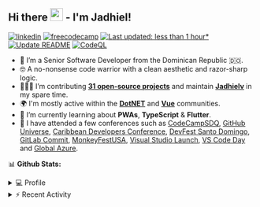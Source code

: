 ## Hi there <img src="https://media.giphy.com/media/hvRJCLFzcasrR4ia7z/giphy.gif" width="26"> -  I'm Jadhiel!

[![linkedin](https://img.shields.io/badge/LinkedIn-0077B5?style=for-the-badge&logo=linkedin&logoColor=white&style=plastic)](https://www.linkedin.com/in/jadhielv/)
[![freecodecamp](https://img.shields.io/badge/freeCodeCamp-0A0A23?style=for-the-badge&logo=freeCodeCamp&logoColor=white&style=plastic)](https://www.freecodecamp.org/jadhielv)
[![Last updated: less than 1 hour*](https://img.shields.io/badge/last%20updated-less%20than%201%20hour*-green)](https://github.com/Jadhielv/Jadhielv/actions)
[![Update README](https://github.com/Jadhielv/Jadhielv/actions/workflows/update-profile.yml/badge.svg)](https://github.com/Jadhielv/Jadhielv/actions/workflows/update-profile.yml)
[![CodeQL](https://github.com/Jadhielv/Jadhielv/actions/workflows/codeql-analysis.yml/badge.svg)](https://github.com/Jadhielv/Jadhielv/actions/workflows/codeql-analysis.yml)

- 🔭 I’m a Senior Software Developer from the Dominican Republic 🇩🇴.
- 🤓 A no-nonsense code warrior with a clean aesthetic and razor-sharp logic.
- 👨🏻‍💻 I’m contributing **[31 open-source projects](https://github.com/Jadhielv?tab=repositories&q=&type=fork)** and maintain **[Jadhielv](https://github.com/Jadhielv/Jadhielv)** in my spare time.
- 🌍 I'm mostly active within the **[DotNET](https://github.com/DotNetDo)** and **[Vue](https://github.com/VueDominicana)** communities.
- 🌱 I’m currently learning about **PWAs**, **TypeScript** & **Flutter**.
- 📅 I have attended a few conferences such as [CodeCampSDQ](https://codecampsdq.com/), [GitHub Universe](https://githubuniverse.com/), [Caribbean Developers Conference](https://cdc.dev/), [DevFest Santo Domingo](https://gdg.community.dev/gdg-santo-domingo/), [GitLab Commit](https://gitlabcommitvirtual2021.com/), [MonkeyFestUSA](https://monkeyfest.dev/), [Visual Studio Launch](https://visualstudio.microsoft.com/vs/), [VS Code Day](https://code.visualstudio.com/vscode-day/) and [Global Azure](https://globalazure.net/).

📊 **Github Stats:**

<details>
    <summary>💻 Profile</summary>
    <br/>

| [![Jadhiel Vélez's GitHub Stats](https://github-readme-stats.vercel.app/api?username=jadhielv&show_icons=true&text_color=f8f8f2&hide_title=true&theme=github_dark)](https://github.com/anuraghazra/github-readme-stats)	| [![Top Langs](https://github-readme-stats.vercel.app/api/top-langs/?username=jadhielv&layout=compact&text_color=f8f8f2&langs_count=8&hide_title=true&theme=github_dark)](https://github.com/anuraghazra/github-readme-stats)	|
|---	                                                                                                                  |---

***NOTE**: Top languages do not indicate my skill level or something like that, it's a GitHub metric of which languages I've the most code.*
</details>


<details>
    <summary>⚡ Recent Activity</summary>
    <br/>
    
<!--START_SECTION:activity-->
1. 🎉 Merged PR [#61](https://github.com/Jadhielv/order-management/pull/61) in [Jadhielv/order-management](https://github.com/Jadhielv/order-management)
2. 🎉 Merged PR [#59](https://github.com/Jadhielv/order-management/pull/59) in [Jadhielv/order-management](https://github.com/Jadhielv/order-management)
3. 🎉 Merged PR [#251](https://github.com/Jadhielv/search-tasks/pull/251) in [Jadhielv/search-tasks](https://github.com/Jadhielv/search-tasks)
4. ❌ Closed PR [#379](https://github.com/Jadhielv/DominicanWhoCodes-VueClient/pull/379) in [Jadhielv/DominicanWhoCodes-VueClient](https://github.com/Jadhielv/DominicanWhoCodes-VueClient)
5. ❌ Closed PR [#376](https://github.com/Jadhielv/DominicanWhoCodes-VueClient/pull/376) in [Jadhielv/DominicanWhoCodes-VueClient](https://github.com/Jadhielv/DominicanWhoCodes-VueClient)
<!--END_SECTION:activity-->
</details>
